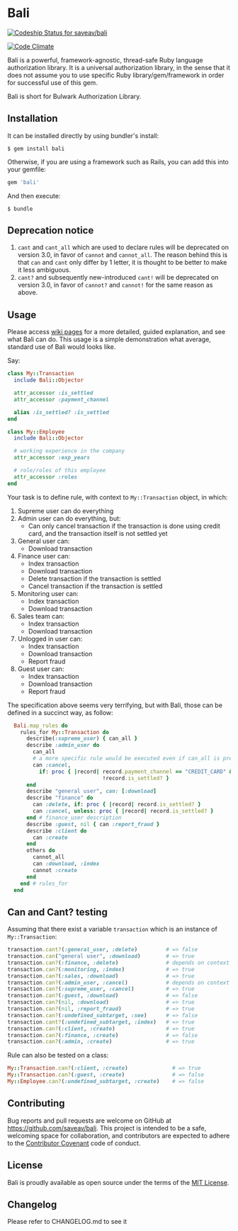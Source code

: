 # Bali

[ ![Codeship Status for saveav/bali](https://codeship.com/projects/d2f3ded0-20cf-0133-e425-0eade5a669ff/status?branch=release)](https://codeship.com/projects/95727)

[![Code Climate](https://codeclimate.com/github/saveav/bali/badges/gpa.svg)](https://codeclimate.com/github/saveav/bali)

Bali is a powerful, framework-agnostic, thread-safe Ruby language authorization library. It is a universal authorization library, in the sense that it does not assume you to use specific Ruby library/gem/framework in order for successful use of this gem.

Bali is short for Bulwark Authorization Library.

## Installation

It can be installed directly by using bundler's install:

    $ gem install bali

Otherwise, if you are using a framework such as Rails, you can add this into your gemfile:

```ruby
gem 'bali'
```

And then execute:

    $ bundle

## Deprecation notice

1. `cant` and `cant_all` which are used to declare rules will be deprecated on version 3.0, in favor of `cannot` and `cannot_all`. The reason behind this is that `can` and `cant` only differ by 1 letter, it is thought to be better to make it less ambiguous.
2. `cant?` and subsequently new-introduced `cant!` will be deprecated on version 3.0, in favor of `cannot?` and `cannot!` for the same reason as above.

## Usage

Please access [wiki pages](https://github.com/saveav/bali/wiki) for a more detailed, guided explanation, and see what Bali can do. This usage is a simple demonstration what average, standard use of Bali would looks like.

Say:

```ruby
class My::Transaction
  include Bali::Objector

  attr_accessor :is_settled
  attr_accessor :payment_channel

  alias :is_settled? :is_settled
end

class My::Employee
  include Bali::Objector

  # working experience in the company
  attr_accessor :exp_years

  # role/roles of this employee
  attr_accessor :roles
end
```

Your task is to define rule, with context to `My::Transaction` object, in which:

1. Supreme user can do everything
2. Admin user can do everything, but:
   - Can only cancel transaction if the transaction is done using credit card, and the transaction itself is not settled yet
3. General user can:
   - Download transaction
4. Finance user can:
   - Index transaction
   - Download transaction
   - Delete transaction if the transaction is settled
   - Cancel transaction if the transaction is settled
5. Monitoring user can:
   - Index transaction
   - Download transaction
6. Sales team can:
   - Index transaction
   - Download transaction
6. Unlogged in user can:
   - Index transaction
   - Download transaction
   - Report fraud
7. Guest user can:
   - Index transaction
   - Download transaction
   - Report fraud

The specification above seems very terrifying, but with Bali, those can be defined in a succinct way, as follow:

```ruby
  Bali.map_rules do
    rules_for My::Transaction do
      describe(:supreme_user) { can_all }
      describe :admin_user do
        can_all
        # a more specific rule would be executed even if can_all is present
        can :cancel,
          if: proc { |record| record.payment_channel == "CREDIT_CARD" &&
                              !record.is_settled? }
      end
      describe "general user", can: [:download]
      describe "finance" do
        can :delete, if: proc { |record| record.is_settled? }
        can :cancel, unless: proc { |record| record.is_settled? }
      end # finance_user description
      describe :guest, nil { can :report_fraud }
      describe :client do
        can :create
      end
      others do
        cannot_all
        can :download, :index
        cannot :create
      end
    end # rules_for
  end
```

## Can and Cant? testing

Assuming that there exist a variable `transaction` which is an instance of `My::Transaction`:

```ruby
transaction.cant?(:general_user, :delete)         # => false
transaction.can("general user", :download)        # => true
transaction.can?(:finance, :delete)               # depends on context
transaction.can?(:monitoring, :index)             # => true
transaction.can?(:sales, :download)               # => true
transaction.can?(:admin_user, :cancel)            # depends on context
transaction.can?(:supreme_user, :cancel)          # => true
transaction.can?(:guest, :download)               # => false
transaction.can?(nil, :download)                  # => true
transaction.can?(nil, :report_fraud)              # => true
transaction.can?(:undefined_subtarget, :see)      # => false
transaction.cant?(:undefined_subtarget, :index)   # => true
transaction.can?(:client, :create)                # => true
transaction.can?(:finance, :create)               # => false
transaction.can?(:admin, :create)                 # => true
```

Rule can also be tested on a class:

```ruby
My::Transaction.can?(:client, :create)              # => true
My::Transaction.can?(:guest, :create)               # => false
My::Employee.can?(:undefined_subtarget, :create)    # => false
```

## Contributing

Bug reports and pull requests are welcome on GitHub at https://github.com/saveav/bali. This project is intended to be a safe, welcoming space for collaboration, and contributors are expected to adhere to the [Contributor Covenant](contributor-covenant.org) code of conduct.

## License

Bali is proudly available as open source under the terms of the [MIT License](http://opensource.org/licenses/MIT).

## Changelog

Please refer to CHANGELOG.md to see it

